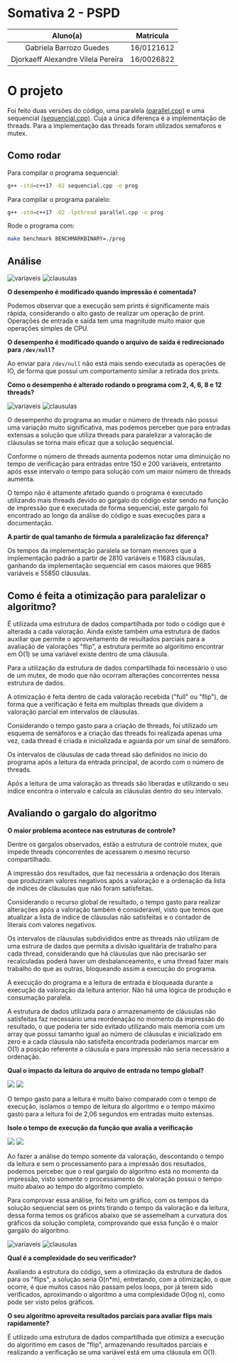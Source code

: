 # Somativa 2 - PSPD


| Aluno(a) | Matricula |
| :--: | :--: |
| Gabriela Barrozo Guedes | 16/0121612 |
| Djorkaeff Alexandre Vilela Pereira | 16/0026822 |

# O projeto

Foi feito duas versões do código, uma paralela [(parallel.cpp)](./parallel.cpp) e uma sequencial [(sequencial.cpp)](./sequencial.cpp). Cuja a única diferença é a implementação de threads. Para a implementação das threads foram utilizados semaforos e mutex.

## Como rodar

Para compilar o programa sequencial:

```sh
g++ -std=c++17 -O2 sequencial.cpp -o prog

```

Para compilar o programa paralelo:

```sh
g++ -std=c++17 -O2 -lpthread parallel.cpp -o prog

```

Rode o programa com:

```sh
make benchmark BENCHMARKBINARY=./prog
```

## Análise

![variaveis](./img/tempoXvariaveis.png)
![clausulas](./img/tempoXclausulas.png)


**O desempenho é modificado quando impressão é comentada?**

Podemos observar que a execução sem prints é significamente mais rápida, considerando o alto gasto de realizar um operação de print. Operações de entrada e saída tem uma magnitude muito maior que operações simples de CPU.

**O desempenho é modificado quando o arquivo de saída é redirecionado para `/dev/null`?**

Ao enviar para `/dev/null` não está mais sendo executada as operações de IO, de forma que possui um comportamento similar a retirada dos prints.

**Como o desempenho é alterado rodando o programa com 2, 4, 6, 8 e 12 threads?**

![variaveis](./img/paralelo_tempoXvariaveis.png)
![clausulas](./img/paralelo_tempoXclausulas.png)

O desempenho do programa ao mudar o número de threads não possui uma variação muito significativa, mas podemos perceber que para entradas extensas a solução que utiliza threads para paralelizar a valoração de cláusulas se torna mais eficaz que a solução sequencial.

Conforme o número de threads aumenta podemos notar uma diminuição no tempo de verificação para entradas entre 150 e 200 variáveis, entretanto após esse intervalo o tempo para solução com um maior número de threads aumenta.

O tempo não é altamente afetado quando o programa é executado utilizando mais threads devido ao gargalo do código estar sendo na função de impressão que é executada de forma sequencial, este gargalo foi encontrado ao longo da análise do código e suas execuções para a documentação.

**A partir de qual tamanho de fórmula a paralelização faz diferença?**

Os tempos da implementação paralela se tornam menores que a implementação padrão a partir de 2810 variáveis e 11683 cláusulas, ganhando da implementação sequencial em casos maiores que 9685 variáveis e 55850 cláusulas.

## Como é feita a otimização para paralelizar o algoritmo?

É utilizada uma estrutura de dados compartilhada por todo o código que é alterada a cada valoração. Ainda existe também uma estrutura de dados auxiliar que permite o aproveitamento de resultados parciais para a avaliação de valorações "flip", a estrutura permite ao algoritimo encontrar em O(1) se uma variável existe dentro de uma cláusula.

Para a utilização da estrutura de dados compartilhada foi necessário o uso de um mutex, de modo que não ocorram alterações concorrentes nessa estrutura de dados.

A otimização é feita dentro de cada valoração recebida ("full" ou "flip"), de forma que a verificação é feita em multiplas threads que dividem a valoração parcial em intervalos de cláusulas.

Considerando o tempo gasto para a criação de threads, foi utilizado um esquema de semáforos e a criação das threads foi realizada apenas uma vez, cada thread é criada e inicializada e aguarda por um sinal de semáforo.

Os intervalos de cláusulas de cada thread são definidos no inicio do programa após a leitura da entrada principal, de acordo com o número de threads.

Após a leitura de uma valoração as threads são liberadas e utilizando o seu indice encontra o intervalo e calcula as cláusulas dentro do seu intervalo.

## Avaliando o gargalo do algoritmo

**O maior problema acontece nas estruturas de controle?**

Dentre os gargalos observados, estão a estrutura de controle mutex, que impede threads concorrentes de acessarem o mesmo recurso compartilhado.

A impressão dos resultados, que faz necessária a ordenação dos literais que produziram valores negativos após a valoração e a ordenação da lista de indices de cláusulas que não foram satisfeitas.

Considerando o recurso global de resultado, o tempo gasto para realizar alterações após a valoração também é consideravel, visto que temos que atualizar a lista de indice de cláusulas não satisfeitas e o contador de literais com valores negativos.

Os intervalos de cláusulas subdivididos entre as threads não utilizam de uma estrura de dados que permita a divisão igualitária de trabalho para cada thread, considerando que há cláusulas que não precisarão ser recalculadas poderá haver um desbalanceamento, e uma thread fazer mais trabalho do que as outras, bloqueando assim a execução do programa.

A execução do programa e a leitura de entrada é bloqueada durante a execução da valoração da leitura anterior. Não há uma lógica de produção e consumação paralela.

A estrutura de dados utilizada para o armazenamento de cláusulas não satisfeitas faz necessário uma reordenação no momento da impressão do resultado, o que poderia ter sido evitado utilizando mais memoria com um array que possui tamanho igual ao número de cláusulas e inicializado em zero e a cada cláusula não satisfeita encontrada poderiamos marcar em O(1) a posição referente a cláusula e para impressão não seria necessário a ordenação.

**Qual o impacto da leitura do arquivo de entrada no tempo global?**

![](./img/leituraXvariaveis.png)
![](./img/leituraXclausulas.png)

O tempo gasto para a leitura é muito baixo comparado com o tempo de execução, isolamos o tempo de leitura do algoritmo e o tempo máximo gasto para a leitura foi de 2,06 segundos em entradas muito extensas.


**Isole o tempo de execução da função que avalia a verificação**

![](./img/valoracaoXvariaveis.png)
![](./img/valoracaoXclausulas.png)

Ao fazer a análise do tempo somente da valoração, descontando o tempo da leitura e sem o processamento para a impressão dos resultados, podemos perceber que o real gargalo do algoritmo está no momento da impressão, visto somente o processamento de valoração possui o tempo muito abaixo ao tempo do algoritmo completo.

Para comprovar essa análise, foi feito um gráfico, com os tempos da solução sequencial sem os prints tirando o tempo da valoração e da leitura, dessa forma temos os gráficos abaixo que se assemelham a curvatura dos gráficos da solução completa, comprovando que essa função é o maior gargálo do algoritmo. 

![variaveis](./img/impressao_tempoXvariaveis.png)
![clausulas](./img/impressao_tempoXclausulas.png)

**Qual é a complexidade do seu verificador?**

Avaliando a estrutura do código, sem a otimização da estrutura de dados para os "flips", a solução seria O(n*m), entretando, com a otimização, o que ocorre, é que muitos casos não passam pelos loops, por já terem sido verificados, aproximando o algoritmo a uma complexidade O(log n), como pode ser visto pelos gráficos.

**O seu algoritmo aproveita resultados parciais para avaliar flips mais rapidamente?**

É utilizado uma estrutura de dados compartilhada que otimiza a execução do algoritimo em casos de "flip", armazenando resultados parciais e realizando a verificação se uma variável está em uma cláusula em O(1).


